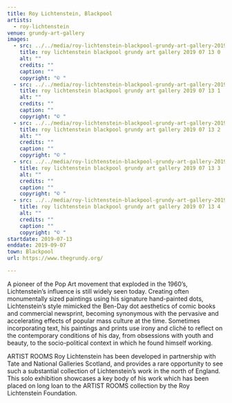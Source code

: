 ```yaml
---
title: Roy Lichtenstein, Blackpool
artists:
  - roy-lichtenstein
venue: grundy-art-gallery
images:
  - src: ../../media/roy-lichtenstein-blackpool-grundy-art-gallery-2019-07-13-0.webp
    title: roy lichtenstein blackpool grundy art gallery 2019 07 13 0
    alt: ""
    credits: ""
    caption: ""
    copyright: "© "
  - src: ../../media/roy-lichtenstein-blackpool-grundy-art-gallery-2019-07-13-1.webp
    title: roy lichtenstein blackpool grundy art gallery 2019 07 13 1
    alt: ""
    credits: ""
    caption: ""
    copyright: "© "
  - src: ../../media/roy-lichtenstein-blackpool-grundy-art-gallery-2019-07-13-2.webp
    title: roy lichtenstein blackpool grundy art gallery 2019 07 13 2
    alt: ""
    credits: ""
    caption: ""
    copyright: "© "
  - src: ../../media/roy-lichtenstein-blackpool-grundy-art-gallery-2019-07-13-3.webp
    title: roy lichtenstein blackpool grundy art gallery 2019 07 13 3
    alt: ""
    credits: ""
    caption: ""
    copyright: "© "
  - src: ../../media/roy-lichtenstein-blackpool-grundy-art-gallery-2019-07-13-4.webp
    title: roy lichtenstein blackpool grundy art gallery 2019 07 13 4
    alt: ""
    credits: ""
    caption: ""
    copyright: "© "
startdate: 2019-07-13
enddate: 2019-09-07
town: Blackpool
url: https://www.thegrundy.org/

---
```


A pioneer of the Pop Art movement that exploded in the 1960’s, Lichtenstein’s influence is still widely seen today. Creating often monumentally sized paintings using his signature hand-painted dots, Lichtenstein’s style mimicked the Ben-Day dot aesthetics of comic books and commercial newsprint, becoming synonymous with the pervasive and accelerating effects of popular mass culture at the time. Sometimes incorporating text, his paintings and prints use irony and cliché to reflect on the contemporary conditions of his day, from obsessions with youth and beauty, to the socio-political context in which he found himself working.

ARTIST ROOMS Roy Lichtenstein has been developed in partnership with Tate and National Galleries Scotland, and provides a rare opportunity to see such a substantial collection of Lichtenstein’s work in the north of England. This solo exhibition showcases a key body of his work which has been placed on long loan to the ARTIST ROOMS collection by the Roy Lichtenstein Foundation.